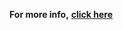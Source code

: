 **For more info,** [**click here**](https://github.com/HypertextAssassin0273/ModernSnakesAndLadders-PF_PROJECT/wiki)
